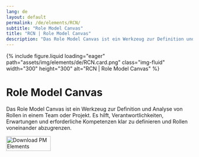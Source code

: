 ```yaml
---
lang: de
layout: default
permalink: /de/elements/RCN/
subtitle: "Role Model Canvas"
title: "RCN | Role Model Canvas"
description: "Das Role Model Canvas ist ein Werkzeug zur Definition und Analyse von Rollen in einem Team oder Projekt. Es hilft, Verantwortlichkeiten, Erwartungen und erforderliche Kompetenzen klar zu definieren und Rollen voneinander abzugrenzen."
---
```


{% include figure.liquid loading="eager" path="assets/img/elements/de/RCN.card.png" class="img-fluid" width="300" height="300" alt="RCN | Role Model Canvas" %}

# Role Model Canvas

Das Role Model Canvas ist ein Werkzeug zur Definition und Analyse von Rollen in einem Team oder Projekt.
Es hilft, Verantwortlichkeiten, Erwartungen und erforderliche Kompetenzen klar zu definieren und Rollen voneinander abzugrenzen.

<a href="https://apps.apple.com/app/apple-store/id6738084498?pt=127441684&ct=website&mt=8">
  <img src="{{ "assets/img/en/appstore.png" | relative_url }}" width="120" height="40" alt="Download PM Elements">
</a>
